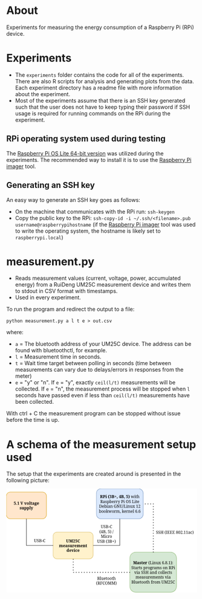 # About
Experiments for measuring the energy consumption of a Raspberry Pi (RPi) device.

# Experiments
- The `experiments` folder contains the code for all of the experiments. There are also  R scripts for analysis and generating plots from the data. Each experiment directory has a readme file with more information about the experiment.
- Most of the experiments assume that there is an SSH key generated such that the user does not have to keep typing their password if SSH usage is required for running commands on the RPi during the experiment.

## RPi operating system used during testing
The [Raspberry Pi OS Lite 64-bit version](https://www.raspberrypi.com/software/operating-systems/) was utilized during the experiments. The recommended way to install it is to use the [Raspberry Pi imager](https://www.raspberrypi.com/software/) tool.

## Generating an SSH key
An easy way to generate an SSH key goes as follows:
- On the machine that communicates with the RPi run: `ssh-keygen`
- Copy the public key to the RPi: `ssh-copy-id -i ~/.ssh/<filename>.pub username@raspberrypihostname` (if the [Raspberry Pi imager](https://www.raspberrypi.com/software/) tool was used to write the operating system, the hostname is likely set to `raspberrypi.local`)

# measurement.py
- Reads measurement values (current, voltage, power, accumulated energy) from a RuiDeng UM25C measurement device and writes them to stdout in CSV format with timestamps.
- Used in every experiment.

To run the program and redirect the output to a file:
```
python measurement.py a l t e > out.csv
```
where:
- `a` = The bluetooth address of your UM25C device. The address can be found with bluetoothctl, for example.
- `l` = Measurement time in seconds. 
- `t` = Wait time target between polling in seconds (time between measurements can vary due to delays/errors in responses from the meter)
- `e` = "y" or "n". If `e` = "y", exactly `ceil(l/t)` measurements will be collected. If `e` = "n", the measurement process will be stopped when `l` seconds have passed even if less than `ceil(l/t)` measurements have been collected.

With ctrl + C the measurement program can be stopped without issue before the time is up.

# A schema of the measurement setup used
The setup that the experiments are created around is presented in the following picture:

![The schema of the measurement system setup](measurement_system_schema.png)